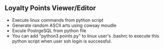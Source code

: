 
## Loyalty Points Viewer/Editor
- Execute linux commands from python script
- Generate random ASCII arts using cowsay moudle
- Excute PostrgeSQL from python file
- You can add "python3 points.py" to linux user's .bashrc to execute this python script when user ssh login is successful.
